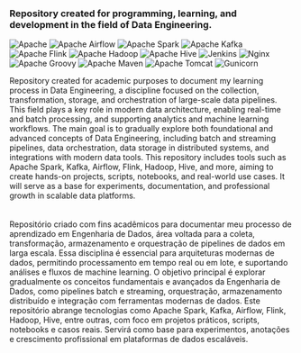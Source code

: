 ### Repository created for programming, learning, and development in the field of Data Engineering.
![Apache](https://img.shields.io/badge/Apache-0d1117?style=for-the-badge&logo=apache&logoColor=25fafe)
![Apache Airflow](https://img.shields.io/badge/Apache%20Airflow-0d1117?style=for-the-badge&logo=Apache%20Airflow&logoColor=25fafe)
![Apache Spark](https://img.shields.io/badge/Apache%20Spark-0d1117?style=for-the-badge&logo=apachespark&logoColor=25fafe)
![Apache Kafka](https://img.shields.io/badge/Apache%20Kafka-0d1117?style=for-the-badge&logo=apachekafka&logoColor=25fafe)
![Apache Flink](https://img.shields.io/badge/Apache%20Flink-0d1117?style=for-the-badge&logo=Apache%20Flink&logoColor=25fafe)
![Apache Hadoop](https://img.shields.io/badge/Apache%20Hadoop-0d1117?style=for-the-badge&logo=apachehadoop&logoColor=25fafe)
![Apache Hive](https://img.shields.io/badge/Apache%20Hive-0d1117?style=for-the-badge&logo=apachehive&logoColor=25fafe)
![Jenkins](https://img.shields.io/badge/Jenkins-0d1117?style=for-the-badge&logo=jenkins&logoColor=25fafe)
![Nginx](https://img.shields.io/badge/Nginx-0d1117?style=for-the-badge&logo=nginx&logoColor=25fafe)
![Apache Groovy](https://img.shields.io/badge/Apache%20Groovy-0d1117.svg?style=for-the-badge&logo=Apache+Groovy&logoColor=25fafe)
![Apache Maven](https://img.shields.io/badge/Apache%20Maven-0d1117?style=for-the-badge&logo=Apache%20Maven&logoColor=25fafe)
![Apache Tomcat](https://img.shields.io/badge/apache%20tomcat-%230d1117.svg?style=for-the-badge&logo=apache-tomcat&logoColor=25fafe)
![Gunicorn](https://img.shields.io/badge/gunicorn-0d1117.svg?style=for-the-badge&logo=gunicorn&logoColor=25fafe)

Repository created for academic purposes to document my learning process in Data Engineering, a discipline focused on the collection, transformation, storage, and orchestration of large-scale data pipelines. This field plays a key role in modern data architecture, enabling real-time and batch processing, and supporting analytics and machine learning workflows.
The main goal is to gradually explore both foundational and advanced concepts of Data Engineering, including batch and streaming pipelines, data orchestration, data storage in distributed systems, and integrations with modern data tools. This repository includes tools such as Apache Spark, Kafka, Airflow, Flink, Hadoop, Hive, and more, aiming to create hands-on projects, scripts, notebooks, and real-world use cases. It will serve as a base for experiments, documentation, and professional growth in scalable data platforms.
<br> 
<br>
<br/>
Repositório criado com fins acadêmicos para documentar meu processo de aprendizado em Engenharia de Dados, área voltada para a coleta, transformação, armazenamento e orquestração de pipelines de dados em larga escala. Essa disciplina é essencial para arquiteturas modernas de dados, permitindo processamento em tempo real ou em lote, e suportando análises e fluxos de machine learning.
O objetivo principal é explorar gradualmente os conceitos fundamentais e avançados da Engenharia de Dados, como pipelines batch e streaming, orquestração, armazenamento distribuído e integração com ferramentas modernas de dados. Este repositório abrange tecnologias como Apache Spark, Kafka, Airflow, Flink, Hadoop, Hive, entre outras, com foco em projetos práticos, scripts, notebooks e casos reais. Servirá como base para experimentos, anotações e crescimento profissional em plataformas de dados escaláveis.
